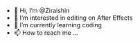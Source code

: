 - 👋 Hi, I’m @Ziraishin
- 👀 I’m interested in editing on After Effects 
- 🌱 I’m currently learning coding
- 📫 How to reach me ...

<!---
Ziraishin/Ziraishin is a ✨ special ✨ repository because its `README.md` (this file) appears on your GitHub profile.
You can click the Preview link to take a look at your changes.
--->
